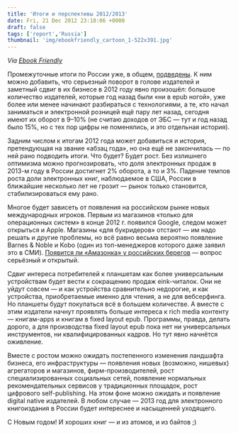```yaml
---
title: 'Итоги и перспективы 2012/2013'
date: Fri, 21 Dec 2012 23:18:06 +0000
draft: false
tags: ['report','Russia']
thumbnail: 'img/ebookfriendly_cartoon_1-522x391.jpg'
---
```


*Via [Ebook Friendly](http://ebookfriendly.com/2011/12/24/books-for-christmas-cartoon/)*

Промежуточные итоги по России уже, в общем, [подведены](/posts/2012-09-13-a). К ним можно добавить, что серьезный поворот в голове издателей и заметный сдвиг в их бизнесе в 2012 году явно произошёл: большое количество издателей, которые год назад были «ни в epub ногой», уже более или менее начинают разбираться с технологиями, а те, кто начал заниматься и электронной розницей ещё пару лет назад, сегодня имеют их оборот в 9–10% (не считаю доходов от ЭБС — тут и год назад было 15%, но с тех пор цифры не поменялись, и это отдельная история).

Задним числом к итогам 2012 года может добавиться и история, претендующая на звание «абзац года», но она ещё не закончилась — по ней рано подводить итоги. Что будет? Будет рост. Без излишнего оптимизма можно прогнозировать, что доля электронных продаж в 2013-м году в России достигнет 2% оборота, а то и 3%. Падение темпов роста доли электронных книг, наблюдаемое в США, России в ближайшие несколько лет не грозит — рынок только становится, стабилизироваться ему рано.

Многое будет зависеть от появления на российском рынке новых международных игроков. Первым из магазинов «только для операционных систем» в конце 2012 г. появился Google, следом может открыться и Apple. Магазины «для букридеров» отстают — им надо решать и другие проблемы, но всё равно весьма вероятно появление Barnes & Noble и Kobo (один из топ-менеджеров которого даже заявил это в СМИ). [Появится ли «Амазонка» у российских берегов](http://therunet.com/experts/150-amazonka-u-rossiyskih-beregov) — вопрос серьёзный и открытый.

Сдвиг интереса потребителей к планшетам как более универсальным устройствам будет вести к сокращению продаж eink-читалок. Они не уйдут совсем — и как устройства сравнительно недорогие, и как устройства, приобретаемые именно для чтения, а не для вебсерфинга. Но планшеты будут покупаться всё в большем количестве. А вместе с этим издатели начнут проявлять больше интереса к rich media контенту — книгам-apps и книгам в fixed layout epub. Программы, правда, делать дорого, а для производства fixed layout epub пока нет ни универсальных инструментов, ни квалифицированных кадров. Но тут явно начнётся оживление.

Вместе с ростом можно ожидать постепенного изменения ландшафта бизнеса, его инфраструктуры — появления новых (возможно, нишевых) агрегаторов и магазинов, фирм-производителей, рост специализированных социальных сетей, появление нормальных рекомендательных сервисов у традиционных площадок, рост цифрового self-publishing. На этом фоне можно ожидать и появление digital native издателей. В любом случае — 2013 год для электронного книгоиздания в России будет интереснее и насыщенней уходящего.

С Новым годом! И хороших книг — и из атомов, и из байтов ;)
